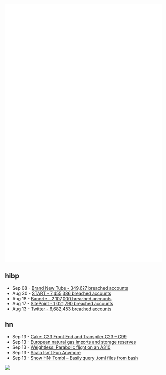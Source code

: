 ![Metrics](https://raw.githubusercontent.com/phixion/phixion/master/metrics.svg)

## hibp

<!--
for https://github.com/phixion/phixion/blob/main/.github/workflows/feeds.yml
-->
<!--START_SECTION:haveibeenpwnd-->
- Sep 08 - [Brand New Tube - 349,627 breached accounts](https://haveibeenpwned.com/PwnedWebsites#BrandNewTube)
- Aug 30 - [START - 7,455,386 breached accounts](https://haveibeenpwned.com/PwnedWebsites#Start)
- Aug 18 - [Banorte - 2,107,000 breached accounts](https://haveibeenpwned.com/PwnedWebsites#Banorte)
- Aug 17 - [SitePoint - 1,021,790 breached accounts](https://haveibeenpwned.com/PwnedWebsites#SitePoint)
- Aug 13 - [Twitter - 6,682,453 breached accounts](https://haveibeenpwned.com/PwnedWebsites#Twitter)
<!--END_SECTION:haveibeenpwnd-->

## hn

<!--
for https://github.com/phixion/phixion/blob/main/.github/workflows/feeds.yml
-->
<!--START_SECTION:hn-->
- Sep 13 - [Cake: C23 Front End and Transpiler C23 – C99](https://github.com/thradams/cake)
- Sep 13 - [European natural gas imports and storage reserves](https://www.bruegel.org/dataset/european-natural-gas-imports)
- Sep 13 - [Weightless: Parabolic flight on an A310](https://www.flightradar24.com/blog/parabolic-flight/)
- Sep 13 - [Scala Isn't Fun Anymore](https://alexn.org/blog/2022/09/09/scala-isnt-fun-anymore/)
- Sep 13 - [Show HN: Tombl – Easily query .toml files from bash](https://github.com/snyball/tombl)
<!--END_SECTION:hn-->

<!--
for https://yhype.me
-->
![](https://hit.yhype.me/github/profile?user_id=13013670)
